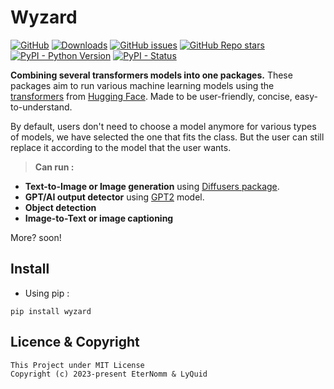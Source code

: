 # Wyzard
[![GitHub](https://img.shields.io/github/license/EterNomm/Wyzard?label=Project%20License&logo=github)](https://github.com/EterNomm/Wyzard/blob/main/LICENSE)
[![Downloads](https://static.pepy.tech/personalized-badge/wyzard?period=total&units=international_system&left_color=grey&right_color=blue&left_text=Downloads)](https://pypi.org/project/wyzard)
[![GitHub issues](https://img.shields.io/github/issues/EterNomm/Wyzard?label=Issues&logo=github)](https://github.com/EterNomm/Wyzard/issues)
[![GitHub Repo stars](https://img.shields.io/github/stars/EterNomm/Wyzard?label=Github%20Stars&logo=github)](https://github.com/EterNomm/Wyzard)
[![PyPI - Python Version](https://img.shields.io/pypi/pyversions/wyzard?label=Python%20Version&logo=python&logoColor=yellow)](https://pypi.org/project/wyzard)
[![PyPI - Status](https://img.shields.io/pypi/status/wyzard?label=Package%20Status&logo=pypi&logoColor=yellow)](https://pypi.org/project/wyzard)

**Combining several transformers models into one packages.**
These packages aim to run various machine learning models using the [transformers](https://github.com/huggingface/transformers/) from [Hugging Face](https://huggingface.co/). Made to be user-friendly, concise, easy-to-understand. 

By default, users don't need to choose a model anymore for various types of models, we have selected the one that fits the class. But the user can still replace it according to the model that the user wants.

> **Can run :**
- **Text-to-Image or Image generation** using [Diffusers package](https://github.com/huggingface/diffusers).
- **GPT/AI output detector** using [GPT2](https://huggingface.co/gpt2) model.
- **Object detection**
- **Image-to-Text or image captioning**

More? soon!


## Install
- Using pip :
```
pip install wyzard
```

## Licence & Copyright

```
This Project under MIT License
Copyright (c) 2023-present EterNomm & LyQuid
```
